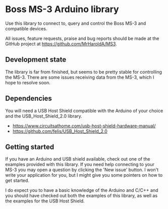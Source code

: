 # Boss MS-3 Arduino library
Use this library to connect to, query and control the Boss MS-3 and compatible devices.

All issues, feature requests, praise and bug reports should be made at the GitHub project at https://github.com/MrHaroldA/MS3.

## Development state
The library is far from finished, but seems to be pretty stable for controlling the MS-3. There are some issues receiving data from the MS-3, which I hope to resolve soon.

## Dependencies
You will need a USB Host Shield compatible with the Arduino of your choice and the USB_Host_Shield_2.0 library.
* https://www.circuitsathome.com/usb-host-shield-hardware-manual/
* https://github.com/felis/USB_Host_Shield_2.0

## Getting started
If you have an Arduino and USB shield available, check out one of the examples provided with this library. If you need help connecting to your MS-3 you may open a question by clicking the 'New issue' button. I won't write your application for you, but I might give you some pointers on how to get started. 

I do expect you to have a basic knowledge of the Arduino and C/C++ and you should have checked out both the examples of this library, as well as the examples for the USB Host Shield.
